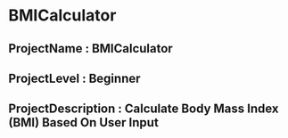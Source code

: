 # BMICalculator
## ProjectName : BMICalculator
## ProjectLevel : Beginner
## ProjectDescription : Calculate Body Mass Index (BMI) Based On User Input
